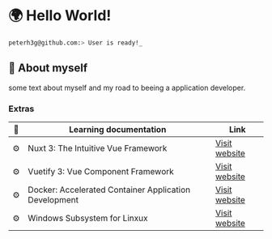# 🌍 Hello World!  

```bash
peterh3g@github.com:> User is ready!_
```

## 💬 About myself
some text about myself and my road to beeing a application developer.

### Extras
| 🌱 | Learning documentation | Link |
| --- | --- | --- | 
| ⚙️ | Nuxt 3: The Intuitive Vue Framework | [Visit website](https://nuxt.com/)|
| ⚙️ | Vuetify 3: Vue Component Framework | [Visit website](https://vuetifyjs.com/en/)|
| ⚙️ | Docker: Accelerated Container Application Development | [Visit website](https://www.docker.com/)|
| ⚙️ | Windows Subsystem for Linxux | [Visit website](https://learn.microsoft.com/en-us/windows/wsl/about?source=recommendations)|

  
<!--
**PeterH3G/peterh3g** is a  _special_ ✨ repository because its `README.md` (this file) appears on your GitHub profile.

Here are some ideas to get you started:

- 🔭 I’m currently working on ...
- 🌱 I’m currently learning ...
- 👯 I’m looking to collaborate on ...
- 🤔 I’m looking for help with ...
- 💬 Ask me about ...
- 📫 How to reach me: ...
- 😄 Pronouns: ...
- ⚡ Fun fact: ...
-->
